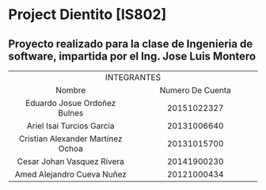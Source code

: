 # Project Dientito [IS802]
## Proyecto realizado para la clase de Ingenieria de software, impartida por el Ing. Jose Luis Montero


 
<table style="width: 100%; text-align: center;">
  <tr>
    <td colspan="3" style="width: 100%;" >INTEGRANTES</td>
  </tr>
  <tr>
    <td style="width: 50%;">Nombre</td>
    <td style="width: 50%;">Numero De Cuenta</td>
  </tr>
  <tr>
    <td style="width: 50%;">Eduardo Josue Ordoñez Bulnes</td>
    <td style="width: 50%;">20151022327</td>
  </tr>
    <tr>
    <td style="width: 50%;">Ariel Isai Turcios Garcia </td>
    <td style="width: 50%;">20131006640</td>
  </tr>
    <tr>
    <td style="width: 50%;">Cristian Alexander Martínez Ochoa </td>
    <td style="width: 50%;">20131015700</td>
  </tr>
    <tr>
    <td style="width: 50%;">Cesar Johan Vasquez Rivera </td>
    <td style="width: 50%;">20141900230</td>
  </tr>
    <tr>
    <td style="width: 50%;">Amed Alejandro Cueva Nuñez</td>
    <td style="width: 50%;">20121000434</td>
  </tr>